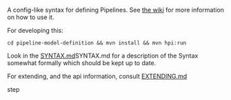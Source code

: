 A config-like syntax for defining Pipelines. See [the
wiki](https://github.com/jenkinsci/pipeline-config-plugin/wiki/Getting-Started)
for more information on how to use it.

For developing this: 

`cd pipeline-model-definition && mvn install && mvn hpi:run`

Look in the [SYNTAX.md](SYNTAX.md)SYNTAX.md for a description of the Syntax somewhat formally which should be kept up to date. 

For extending, and the api information, consult [EXTENDING.md](EXTENDING.md)

step